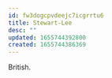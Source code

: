 ```yaml
---
id: fw3dogcpvdeejc7icgrrtu6
title: Stewart-Lee
desc: ""
updated: 1655744392800
created: 1655744386369
---
```


British.
